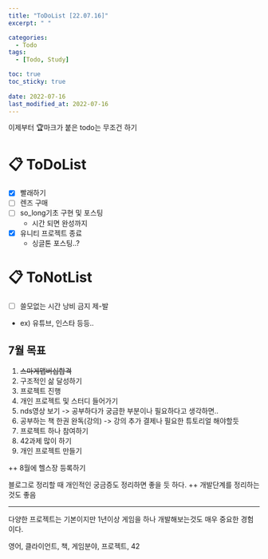 ```yaml
---
title: "ToDoList [22.07.16]"
excerpt: " "

categories:
  - Todo
tags:
  - [Todo, Study]

toc: true
toc_sticky: true
 
date: 2022-07-16
last_modified_at: 2022-07-16
---
```


이제부터 🏆마크가 붙은 todo는 무조건 하기

# 📋 ToDoList  

- [x] 빨래하기
- [ ] 렌즈 구매
- [ ] so_long기초 구현 및 포스팅
  - 시간 되면 완성까지
- [x] 유니티 프로젝트 종료
  - 싱글톤 포스팅..?

# 📋 ToNotList  

- [ ] 쓸모없는 시간 낭비 금지 제-발
- ex) 유튜브, 인스타 등등..

## 7월 목표  

1. ~~스마게맵버십합격~~
2. 구조적인 삶 달성하기
3. 프로젝트 진행
4. 개인 프로젝트 및 스터디 들어가기
5. nds영상 보기 -> 공부하다가 궁금한 부분이나 필요하다고 생각하면..
6. 공부하는 책 한권 완독(강의) -> 강의 추가 결제나 필요한 튜토리얼 해야할듯
7. 프로젝트 하나 참여하기
8. 42과제 많이 하기
9. 개인 프로젝트 만들기

++ 8월에 헬스장 등록하기

블로그로 정리할 때 개인적인 궁금증도 정리하면 좋을 듯 하다.
++ 개발단계를 정리하는 것도 좋음

---

다양한 프로젝트는 기본이지만 1년이상 게임을 하나 개발해보는것도 매우 중요한 경험이다.

영어, 클라이언트, 책, 게임분야, 프로젝트, 42